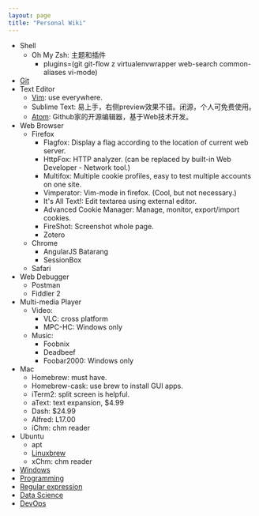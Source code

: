 ```yaml
---
layout: page
title: "Personal Wiki"
---
```


* Shell
    * Oh My Zsh: 主题和插件
        * plugins=(git git-flow z virtualenvwrapper web-search common-aliases vi-mode)
* [Git](git/)
* Text Editor
    * [Vim](vim/): use everywhere.
    * Sublime Text: 易上手，右侧preview效果不错。闭源，个人可免费使用。
    * [Atom](https://atom.io/): Github家的开源编辑器，基于Web技术开发。
* Web Browser
    * Firefox
        * Flagfox: Display a flag according to the location of current web server.
        * HttpFox: HTTP analyzer. (can be replaced by built-in Web Developer - Network tool.)
        * Multifox: Multiple cookie profiles, easy to test multiple accounts on one site.
        * Vimperator: Vim-mode in firefox. (Cool, but not necessary.)
        * It's All Text!: Edit textarea using external editor.
        * Advanced Cookie Manager: Manage, monitor, export/import cookies.
        * FireShot: Screenshot whole page.
        * Zotero
    * Chrome
        * AngularJS Batarang
        * SessionBox
    * Safari
* Web Debugger
    * Postman
    * Fiddler 2
* Multi-media Player
    * Video:
        * VLC: cross platform
        * MPC-HC: Windows only
    * Music:
        * Foobnix
        * Deadbeef
        * Foobar2000: Windows only
* Mac
    * Homebrew: must have.
    * Homebrew-cask: use brew to install GUI apps.
    * iTerm2: split screen is helpful.
    * aText: text expansion, $4.99
    * Dash: $24.99
    * Alfred: L17.00
    * iChm: chm reader
* Ubuntu
    * apt
    * [Linuxbrew](http://linuxbrew.sh/)
    * xChm: chm reader
* [Windows](windows/)
* [Programming](programming/)
* [Regular expression](regex/)
* [Data Science](data-science/)
* [DevOps](devops/)
